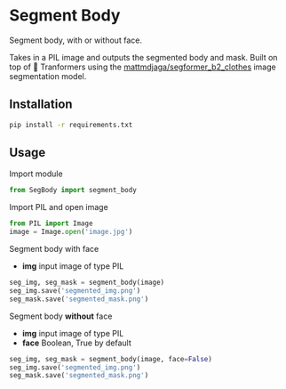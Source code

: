 # Segment Body
Segment body, with or without face.

Takes in a PIL image and outputs the segmented body and mask. Built on top of 🤗 Tranformers using the [mattmdjaga/segformer_b2_clothes](https://huggingface.co/mattmdjaga/segformer_b2_clothes) image segmentation model.

## Installation
```bash
pip install -r requirements.txt
```

## Usage

Import module
```python
from SegBody import segment_body
```

Import PIL and open image
```python
from PIL import Image
image = Image.open('image.jpg')
```

Segment body with face
- **img** input image of type PIL
```python
seg_img, seg_mask = segment_body(image)
seg_img.save('segmented_img.png')
seg_mask.save('segmented_mask.png')
```

Segment body **without** face
- **img** input image of type PIL
- **face** Boolean, True by default
```python
seg_img, seg_mask = segment_body(image, face=False)
seg_img.save('segmented_img.png')
seg_mask.save('segmented_mask.png')
```
